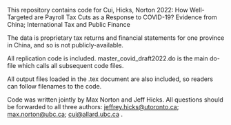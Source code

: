 This repository contains code for Cui, Hicks, Norton 2022: How Well-Targeted are Payroll Tax Cuts as a Response to COVID-19? Evidence from China; International Tax and Public Finance

The data is proprietary tax returns and financial statements for one province in China, and so is not publicly-available.

All replication code is included. master_covid_draft2022.do is the main do-file which calls all subsequent code files.

All output files loaded in the .tex document are also included, so readers can follow filenames to the code.

Code was written jointly by Max Norton and Jeff Hicks. All questions should be forwarded to all three authors: jeffrey.hicks@utoronto.ca; max.norton@ubc.ca; cui@allard.ubc.ca .
